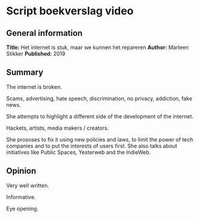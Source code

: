 # Script boekverslag video

## General information

**Title:** Het internet is stuk, maar we kunnen het repareren
**Author:** Marleen Stikker
**Published:** 2019

## Summary

The internet is broken.

Scams, advertising, hate speech, discrimination, no privacy, addiction, fake news.

She attempts to highlight a different side of the development of the internet.

Hackets, artists, media makers / creators.

She prososes to fix it using new policies and laws, to limit the power of tech companies and to put the interests of users first. She also talks about initiatives like Public Spaces, Yesterweb and the IndieWeb.

## Opinion

Very well written.

Informative.

Eye opening.